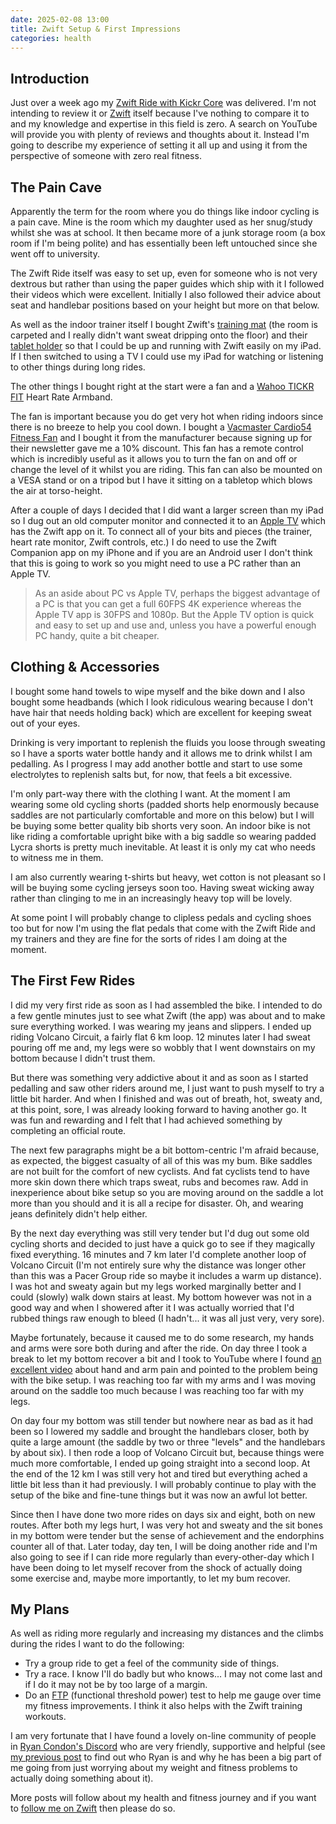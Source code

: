 ```yaml
---
date: 2025-02-08 13:00
title: Zwift Setup & First Impressions
categories: health
---
```


## Introduction

Just over a week ago my [Zwift Ride with Kickr Core](https://uk.zwift.com/collections/all/products/zwift-ride-kickr-core) was delivered. I'm not intending to review it or [Zwift](https://www.zwift.com) itself because I've nothing to compare it to and my knowledge and expertise in this field is zero. A search on YouTube will provide you with plenty of reviews and thoughts about it. Instead I'm going to describe my experience of setting it all up and using it from the perspective of someone with zero real fitness.

## The Pain Cave

Apparently the term for the room where you do things like indoor cycling is a pain cave. Mine is the room which my daughter used as her snug/study whilst she was at school. It then became more of a junk storage room (a box room if I'm being polite) and has essentially been left untouched since she went off to university.

The Zwift Ride itself was easy to set up, even for someone who is not very dextrous but rather than using the paper guides which ship with it I followed their videos which were excellent. Initially I also followed their advice about seat and handlebar positions based on your height but more on that below.

As well as the indoor trainer itself I bought Zwift's [training mat](https://uk.zwift.com/collections/all/products/zwift-training-mat) (the room is carpeted and I really didn't want sweat dripping onto the floor) and their [tablet holder](https://uk.zwift.com/products/zwift-ride-tablet-holder) so that I could be up and running with Zwift easily on my iPad. If I then switched to using a TV I could use my iPad for watching or listening to other things during long rides.

The other things I bought right at the start were a fan and a [Wahoo TICKR FIT](https://uk.wahoofitness.com/devices/heart-rate-monitors#fit-sec) Heart Rate Armband.

The fan is important because you do get very hot when riding indoors since there is no breeze to help you cool down. I bought a [Vacmaster Cardio54 Fitness Fan](https://www.cleva-uk.com/products/vacmaster-cardio54-fan) and I bought it from the manufacturer because signing up for their newsletter gave me a 10% discount. This fan has a remote control which is incredibly useful as it allows you to turn the fan on and off or change the level of it whilst you are riding. This fan can also be mounted on a VESA stand or on a tripod but I have it sitting on a tabletop which blows the air at torso-height.

After a couple of days I decided that I did want a larger screen than my iPad so I dug out an old computer monitor and connected it to an [Apple TV](https://www.apple.com/apple-tv-4k/) which has the Zwift app on it. To connect all of your bits and pieces (the trainer, heart rate monitor, Zwift controls, etc.) I do need to use the Zwift Companion app on my iPhone and if you are an Android user I don't think that this is going to work so you might need to use a PC rather than an Apple TV.

> As an aside about PC vs Apple TV, perhaps the biggest advantage of a PC is that you can get a full 60FPS 4K experience whereas the Apple TV app is 30FPS and 1080p. But the Apple TV option is quick and easy to set up and use and, unless you have a powerful enough PC handy, quite a bit cheaper.

## Clothing & Accessories

I bought some hand towels to wipe myself and the bike down and I also bought some headbands (which I look ridiculous wearing because I don't have hair that needs holding back) which are excellent for keeping sweat out of your eyes.

Drinking is very important to replenish the fluids you loose through sweating so I have a sports water bottle handy and it allows me to drink whilst I am pedalling. As I progress I may add another bottle and start to use some electrolytes to replenish salts but, for now, that feels a bit excessive.

I'm only part-way there with the clothing I want. At the moment I am wearing some old cycling shorts (padded shorts help enormously because saddles are not particularly comfortable and more on this below) but I will be buying some better quality bib shorts very soon. An indoor bike is not like riding a comfortable upright bike with a big saddle so wearing padded Lycra shorts is pretty much inevitable. At least it is only my cat who needs to witness me in them.

I am also currently wearing t-shirts but heavy, wet cotton is not pleasant so I will be buying some cycling jerseys soon too. Having sweat wicking away rather than clinging to me in an increasingly heavy top will be lovely.

At some point I will probably change to clipless pedals and cycling shoes too but for now I'm using the flat pedals that come with the Zwift Ride and my trainers and they are fine for the sorts of rides I am doing at the moment.

## The First Few Rides

I did my very first ride as soon as I had assembled the bike. I intended to do a few gentle minutes just to see what Zwift (the app) was about and to make sure everything worked. I was wearing my jeans and slippers. I ended up riding Volcano Circuit, a fairly flat 6 km loop. 12 minutes later I had sweat pouring off me and, my legs were so wobbly that I went downstairs on my bottom because I didn't trust them.

But there was something very addictive about it and as soon as I started pedalling and saw other riders around me, I just want to push myself to try a little bit harder. And when I finished and was out of breath, hot, sweaty and, at this point, sore, I was already looking forward to having another go. It was fun and rewarding and I felt that I had achieved something by completing an official route. 

The next few paragraphs might be a bit bottom-centric I'm afraid because, as expected, the biggest casualty of all of this was my bum. Bike saddles are not built for the comfort of new cyclists. And fat cyclists tend to have more skin down there which traps sweat, rubs and becomes raw. Add in inexperience about bike setup so you are moving around on the saddle a lot more than you should and it is all a recipe for disaster. Oh, and wearing jeans definitely didn't help either.

By the next day everything was still very tender but I'd dug out some old cycling shorts and decided to just have a quick go to see if they magically fixed everything. 16 minutes and 7 km later I'd complete another loop of Volcano Circuit (I'm not entirely sure why the distance was longer other than this was a Pacer Group ride so maybe it includes a warm up distance). I was hot and sweaty again but my legs worked marginally better and I could (slowly) walk down stairs at least. My bottom however was not in a good way and when I showered after it I was actually worried that I'd rubbed things raw enough to bleed (I hadn't... it was all just very, very sore).

Maybe fortunately, because it caused me to do some research, my hands and arms were sore both during and after the ride. On day three I took a break to let my bottom recover a bit and I took to YouTube where I found [an excellent video](https://youtu.be/sJV4WS-5Q-M) about hand and arm pain and pointed to the problem being with the bike setup. I was reaching too far with my arms and I was moving around on the saddle too much because I was reaching too far with my legs.

On day four my bottom was still tender but nowhere near as bad as it had been so I lowered my saddle and brought the handlebars closer, both by quite a large amount (the saddle by two or three "levels" and the handlebars by about six). I then rode a loop of Volcano Circuit but, because things were much more comfortable, I ended up going straight into a second loop. At the end of the 12 km I was still very hot and tired but everything ached a little bit less than it had previously. I will probably continue to play with the setup of the bike and fine-tune things but it was now an awful lot better.

Since then I have done two more rides on days six and eight, both on new routes. After both my legs hurt, I was very hot and sweaty and the sit bones in my bottom were tender but the sense of achievement and the endorphins counter all of that. Later today, day ten, I will be doing another ride and I'm also going to see if I can ride more regularly than every-other-day which I have been doing to let myself recover from the shock of actually doing some exercise and, maybe more importantly, to let my bum recover.

## My Plans

As well as riding more regularly and increasing my distances and the climbs during the rides I want to do the following:

* Try a group ride to get a feel of the community side of things.
* Try a race. I know I'll do badly but who knows... I may not come last and if I do it may not be by too large of a margin.
* Do an [FTP](https://zwiftinsider.com/what-is-ftp-functional-threshold-power-and-why-does-it-matter-on-zwift/) (functional threshold power) test to help me gauge over time my fitness improvements. I think it also helps with the Zwift training workouts.

I am very fortunate that I have found a lovely on-line community of people in [Ryan Condon's Discord](https://discord.com/invite/ffQw8XyXSu) who are very friendly, supportive and helpful (see [my previous post](https://blog.sgawolf.com/post/2025-02-08-changing-my-lifestyle) to find out who Ryan is and why he has been a big part of me going from just worrying about my weight and fitness problems to actually doing something about it).

More posts will follow about my health and fitness journey and if you want to [follow me on Zwift](https://www.zwift.com/athlete/c18f96af-d752-4ed1-a273-d2c84383688a) then please do so.

